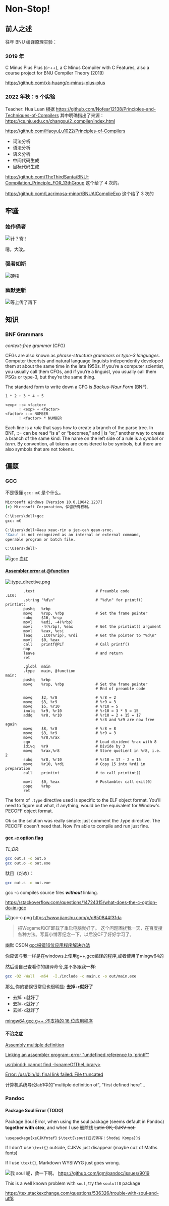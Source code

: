 # Non-Stop!

## 前人之述

往年 BNU 编译原理实验：

### 2019 年

C Minus Plus Plus (c-++), a C Minus Compiler with C Features, also a course project for BNU Compiler Theory (2019)

https://github.com/xk-huang/c-minus-plus-plus

### 2022 年秋：5 个实验

Teacher: Hua Luan 根据 https://github.com/Nofear12138/Principles-and-Techniques-of-Compilers 其中明确指出了来源：https://cs.nju.edu.cn/changxu/2_compiler/index.html

https://github.com/HaoyuLu1022/Principles-of-Compilers

- 词法分析
- 语法分析
- 语义分析
- 中间代码生成
- 目标代码生成

https://github.com/TheThirdSanta/BNU-Compilation_Principle_FOR_13thGroup 这个给了 4 次的。

https://github.com/Lacrimosa-minor/BNUAIComplieExp 这个给了 3 次的

## 牢骚

### 始作俑者
![计？寄！](./img/Ji.png "Ji.png")

  嗯，大改。

### 强者如斯

![硬核](./img/Hardcore.png "Hardcore.png")

### 幽默更新

![等上传了再下](./img/LLVM_update.png)

## 知识

### BNF Grammars

*context-free grammar* (CFG)

CFGs are also known as *phrase-structure grammars* or *type-3 languages*. Computer theorists and natural language linguists independently developed them at about the same time in the late 1950s. If you’re a computer scientist, you usually call them CFGs, and if you’re a linguist, you usually call them PSGs or type-3, but they’re the same thing.

The standard form to write down a CFG is *Backus-Naur Form* (BNF).

`1 * 2 + 3 * 4 + 5`

```BNF
<exp> ::= <factor>
	  ! <exp> + <factor>
<factor> ::= NUMBER
	  ! <factor> * NUMBER
```

Each line is a *rule* that says how to create a branch of the parse tree. In BNF, ::= can be read “is a” or “becomes,” and | is “or,” another way to create a branch of the same kind. The name on the left side of a rule is a *symbol* or *term*. By convention, all tokens are considered to be symbols, but there are also symbols that are not tokens.


## 偏题

### GCC

不是很懂 `gcc: m€` 是个什么。

```bash
Microsoft Windows [Version 10.0.19042.1237]
(c) Microsoft Corporation。保留所有权利。

C:\Users\dell>gcc
gcc: m€

C:\Users\dell>Xaau xeac-rin a jec-cah qean-sroc.
'Xaau' is not recognized as an internal or external command,
operable program or batch file.

C:\Users\dell>
```

![gcc 血红](./img/gcc-red.png "gcc-red.png")

#### [Assembler error at @function](https://stackoverflow.com/questions/40445227/mingw32-assembler-error-at-function)

![.type_directive.png](./img/.type_directive.png)

```
        .text                           # Preamble code
.LC0:
        .string "%d\n"                  # "%d\n" for printf()
printint:
        pushq   %rbp
        movq    %rsp, %rbp              # Set the frame pointer
        subq    $16, %rsp
        movl    %edi, -4(%rbp)
        movl    -4(%rbp), %eax          # Get the printint() argument
        movl    %eax, %esi
        leaq    .LC0(%rip), %rdi        # Get the pointer to "%d\n"
        movl    $0, %eax
        call    printf@PLT              # Call printf()
        nop
        leave                           # and return
        ret

        .globl  main
        .type   main, @function
main:
        pushq   %rbp
        movq    %rsp, %rbp              # Set the frame pointer
                                        # End of preamble code

        movq    $2, %r8                 # %r8 = 2
        movq    $3, %r9                 # %r9 = 3
        movq    $5, %r10                # %r10 = 5
        imulq   %r9, %r10               # %r10 = 3 * 5 = 15
        addq    %r8, %r10               # %r10 = 2 + 15 = 17
                                        # %r8 and %r9 are now free again
        movq    $8, %r8                 # %r8 = 8
        movq    $3, %r9                 # %r9 = 3
        movq    %r8,%rax
        cqo                             # Load dividend %rax with 8
        idivq   %r9                     # Divide by 3
        movq    %rax,%r8                # Store quotient in %r8, i.e. 2
        subq    %r8, %r10               # %r10 = 17 - 2 = 15
        movq    %r10, %rdi              # Copy 15 into %rdi in preparation
        call    printint                # to call printint()

        movl    $0, %eax                # Postamble: call exit(0)
        popq    %rbp
        ret
```

The form of `.type` directive used is specific to the ELF object format. You'll need to figure out what, if anything, would be the equivalent for Window's PECOFF object format.

Ok so the solution was really simple: just comment the .type directive. The PECOFF doesn't need that. Now I'm able to compile and run just fine.

#### [gcc -c option flag](https://www.rapidtables.com/code/linux/gcc/gcc-c.html)

*TL;DR:*

```bash
gcc out.s -o out.o
gcc out.o -o out.exe
```

駄目（だめ）：
```bash
gcc out.s -o out.exe
```

gcc -c compiles source files ***without*** linking.

https://stackoverflow.com/questions/14724315/what-does-the-c-option-do-in-gcc

![gcc-c.png](./img/gcc-c.png)
https://www.jianshu.com/p/d850844f31da

> 把Wegame和CF卸载了重启电脑就好了。
这个问题困扰我一天，在百度搜各种方法。写篇小博客纪念一下，以后没CF了好好学习了。

幽默 CSDN [gcc报错16位应用程序解决办法](https://blog.csdn.net/weixin_45499478/article/details/107853438)

你应该与我一样是在windows上使用g++,gcc编译的程序,或者使用了mingw64的

然后请自己查看你的编译命令,差不多跟我一样:

```bash
gcc -O2 -Wall  -m64  -I./include -c main.c -o out/main.exe
```

那么,你的错误很常见也很明显: **去掉`-c`就好了**

* 去掉`-c`就好了
* 去掉`-c`就好了
* 去掉`-c`就好了

[mingw64 gcc g++ :不支持的 16 位应用程序](https://stackoverflow.com/questions/14724315/what-does-the-c-option-do-in-gcc)

#### 不治之症

[Assembly multiple definition](https://stackoverflow.com/questions/32855825/assembly-multiple-definition)

[Linking an assembler program: error "undefined reference to \`printf'"](https://stackoverflow.com/questions/34374591/linking-an-assembler-program-error-undefined-reference-to-printf)

[usr/bin/ld: cannot find -l\<nameOfTheLibrary>](https://stackoverflow.com/questions/16710047/usr-bin-ld-cannot-find-lnameofthelibrary)

[Error: /usr/bin/ld: final link failed: File truncated](https://stackoverflow.com/questions/20017091/error-usr-bin-ld-final-link-failed-file-truncated)

计算机系统导论lab1中的"multiple definition of", "first defined here"...

### Pandoc

#### Package Soul Error (TODO)
Package Soul Error, when using the soul package (seems default in Pandoc) **together with ctex**, and when I use 删除线 ~~Latin OK, CJKV not.~~

`\usepackage{xeCJKfntef}`
`$\text{\sout{日式转写：Shodai Konpa}}$`

If I don't use `\text{}` outside, CJKVs just disappear (maybe cuz of Maths fonts)

If I use `\text{}`, Markdown WYSIWYG just goes wrong.

![我 soul 呢，救一下啊。](./img/Package_soul_Error.png "Package_soul_Error.png")
https://github.com/jgm/pandoc/issues/9019

This is a well known problem with `soul`, try the `soulutf8` package

https://tex.stackexchange.com/questions/536326/trouble-with-soul-and-utf8
